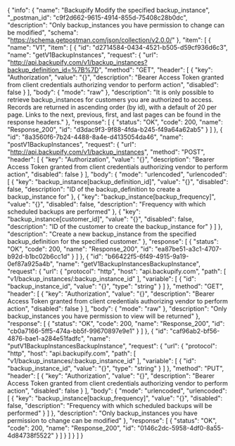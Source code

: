 {
  "info": {
    "name": "Backupify Modify the specified backup_instance",
    "_postman_id": "c9f2d662-9615-4914-855d-75408c28b0dc",
    "description": "Only backup_instances you have permission to change can be modified",
    "schema": "https://schema.getpostman.com/json/collection/v2.0.0/"
  },
  "item": [
    {
      "name": "V1",
      "item": [
        {
          "id": "d2714584-0434-4521-b505-d59cf936d6c3",
          "name": "getV1BackupInstances",
          "request": {
            "url": "http://api.backupify.com/v1/backup_instances?backup_definition_id=%7B%7D",
            "method": "GET",
            "header": [
              {
                "key": "Authorization",
                "value": "{}",
                "description": "Bearer Access Token granted from client credentials authorizing vendor to perform action",
                "disabled": false
              }
            ],
            "body": {
              "mode": "raw"
            },
            "description": "It is only possible to retrieve backup_instances for customers you are authorized to access. Records are returned in ascending order (by id), with a default of 20 per page. Links to the next, previous, first, and last pages can be found in the response headers."
          },
          "response": [
            {
              "status": "OK",
              "code": 200,
              "name": "Response_200",
              "id": "d3dac9f3-9f88-4fda-b245-f49a64a62ab5"
            }
          ]
        },
        {
          "id": "8a3560f6-7b24-4488-8a4e-d4135054da46",
          "name": "postV1BackupInstances",
          "request": {
            "url": "http://api.backupify.com/v1/backup_instances",
            "method": "POST",
            "header": [
              {
                "key": "Authorization",
                "value": "{}",
                "description": "Bearer Access Token granted from client credentials authorizing vendor to perform action",
                "disabled": false
              }
            ],
            "body": {
              "mode": "urlencoded",
              "urlencoded": [
                {
                  "key": "backup_instance[backup_definition_id]",
                  "value": "{}",
                  "disabled": false,
                  "description": "ID of the backup_definition to create a backup_instance for"
                },
                {
                  "key": "backup_instance[backup_frequency]",
                  "value": "{}",
                  "disabled": false,
                  "description": "Frequency with which scheduled backups are performed"
                },
                {
                  "key": "backup_instance[customer_id]",
                  "value": "{}",
                  "disabled": false,
                  "description": "ID of the customer to create the backup_instance for"
                }
              ]
            },
            "description": "Create a new backup_instance from the specified backup_definition for the specified customer."
          },
          "response": [
            {
              "status": "OK",
              "code": 200,
              "name": "Response_200",
              "id": "ea87be51-a3c1-4707-b92d-b1bc02b6cc1d"
            }
          ]
        },
        {
          "id": "b66422f5-6f49-4915-9a19-0ef87a925a4b",
          "name": "getV1BackupInstancesBackupInstance",
          "request": {
            "url": {
              "protocol": "http",
              "host": "api.backupify.com",
              "path": [
                "v1/backup_instances/:backup_instance_id"
              ],
              "variable": [
                {
                  "id": "backup_instance_id",
                  "value": "{}",
                  "type": "string"
                }
              ]
            },
            "method": "GET",
            "header": [
              {
                "key": "Authorization",
                "value": "{}",
                "description": "Bearer Access Token granted from client credentials authorizing vendor to perform action",
                "disabled": false
              }
            ],
            "body": {
              "mode": "raw"
            },
            "description": "Only backup_instances you have permission to view will be returned"
          },
          "response": [
            {
              "status": "OK",
              "code": 200,
              "name": "Response_200",
              "id": "cb0a7166-5ff5-474a-bb5f-99670897e9e1"
            }
          ]
        },
        {
          "id": "caf96ab2-bf56-4876-bae1-a284e51fadfc",
          "name": "putV1BackupInstancesBackupInstance",
          "request": {
            "url": {
              "protocol": "http",
              "host": "api.backupify.com",
              "path": [
                "v1/backup_instances/:backup_instance_id"
              ],
              "variable": [
                {
                  "id": "backup_instance_id",
                  "value": "{}",
                  "type": "string"
                }
              ]
            },
            "method": "PUT",
            "header": [
              {
                "key": "Authorization",
                "value": "{}",
                "description": "Bearer Access Token granted from client credentials authorizing vendor to perform action",
                "disabled": false
              }
            ],
            "body": {
              "mode": "urlencoded",
              "urlencoded": [
                {
                  "key": "backup_instance[backup_frequency]",
                  "value": "{}",
                  "disabled": false,
                  "description": "Frequency with which scheduled backups will be performed"
                }
              ]
            },
            "description": "Only backup_instances you have permission to change can be modified"
          },
          "response": [
            {
              "status": "OK",
              "code": 200,
              "name": "Response_200",
              "id": "0146c2dc-5958-4df0-8a55-4d84738f5522"
            }
          ]
        }
      ]
    }
  ]
}